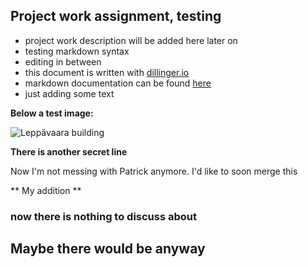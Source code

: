 Project work assignment, testing
-----------------------
  - project work description will be added here later on
  - testing markdown syntax
  - editing in between
  - this document is written with [dillinger.io]
  - markdown documentation can be found [here]
  - just adding some text

[dillinger.io]: http://dillinger.io/
[here]: http://daringfireball.net/projects/markdown/syntax

**Below a test image:**

![Leppävaara building](http://www.metropolia.fi/fileadmin/user_upload/Hakusivusto/toimipisteet/vanhamaantie6.png)

**There is another secret line**

Now I'm not messing with Patrick anymore.
I'd like to soon merge this

** My addition **

### now there is nothing to discuss about

## Maybe there would be anyway

